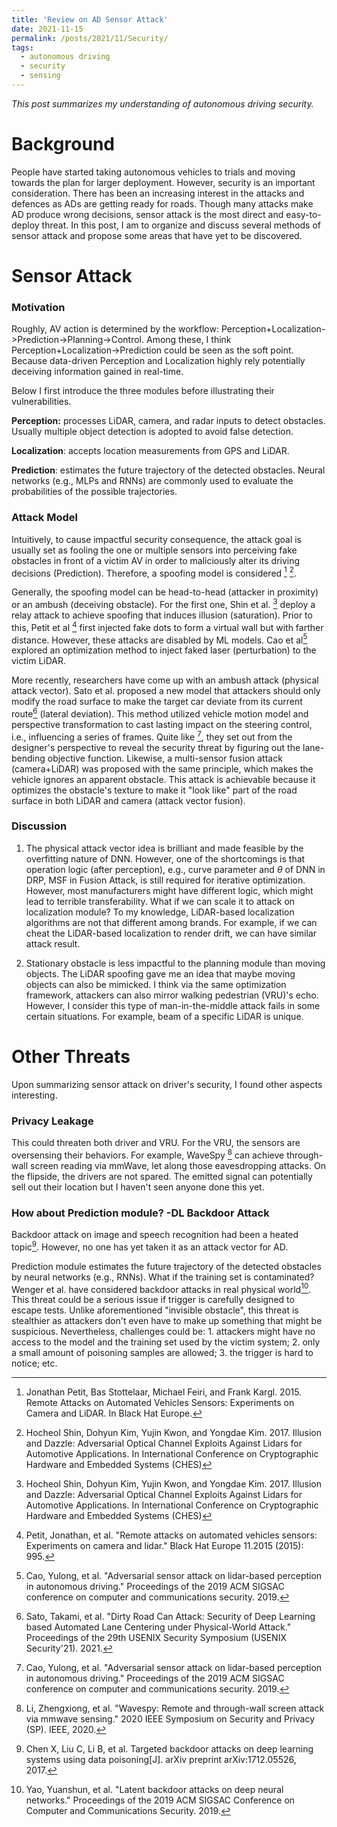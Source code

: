 ```yaml
---
title: 'Review on AD Sensor Attack'
date: 2021-11-15
permalink: /posts/2021/11/Security/
tags:
  - autonomous driving
  - security
  - sensing
---
```

*This post summarizes my understanding of autonomous driving security.*

Background
===
People have started taking autonomous vehicles to trials and moving towards the plan for larger deployment. However, security is an important consideration. There has been an increasing interest in the attacks and defences as ADs are getting ready for roads. Though many attacks make AD produce wrong decisions, sensor attack is the most direct and easy-to-deploy threat. In this post, I am to organize and discuss several methods of sensor attack and propose some areas that have yet to be discovered.


Sensor Attack
===
### Motivation
Roughly, AV action is determined by the workflow: Perception+Localization->Prediction->Planning->Control. Among these, I think Perception+Localization->Prediction could be seen as the soft point. Because data-driven Perception and Localization highly rely potentially deceiving information gained in real-time. 

 Below I first introduce the three modules before illustrating their vulnerabilities.

**Perception:** processes LiDAR, camera, and radar inputs to detect obstacles. Usually multiple object detection is adopted to avoid false detection.

**Localization**: accepts location measurements from GPS and LiDAR. 

**Prediction**: estimates the future trajectory of the detected obstacles. Neural networks (e.g., MLPs and RNNs) are commonly used to evaluate the probabilities of the possible trajectories.

### Attack Model
Intuitively, to cause impactful security consequence, the attack goal is usually set as fooling the one or multiple sensors into perceiving fake obstacles in front of a victim AV in order to maliciously alter its driving decisions (Prediction). Therefore, a spoofing model is considered [^lidar42] [^lidar44]. 

Generally, the spoofing model can be head-to-head (attacker in proximity) or an ambush (deceiving obstacle). For the first one, Shin et al. [^lidar44] deploy a relay attack to achieve spoofing that induces illusion (saturation). Prior to this, Petit et al [^black] first injected fake dots to form a virtual wall but with farther distance. However, these attacks are disabled by ML models. Cao et al[^lidar] explored an optimization method to inject faked laser (perturbation) to the victim LiDAR. 

More recently, researchers have come up with an ambush attack (physical attack vector). Sato et al. proposed a new model that attackers should only modify the road surface to make the target car deviate from its current route[^drp] (lateral deviation). This method utilized vehicle motion model and perspective transformation to cast lasting impact on the steering control, i.e., influencing a series of frames. Quite like [^lidar], they set out from the designer's perspective to reveal the security threat by figuring out the lane-bending objective function. Likewise, a multi-sensor fusion attack (camera+LiDAR) was proposed with the same principle, which makes the vehicle ignores an apparent obstacle. This attack is achievable because it optimizes the obstacle's texture to make it "look like" part of the road surface in both LiDAR and camera (attack vector fusion).



### Discussion
1. The physical attack vector idea is brilliant and made feasible by the overfitting nature of DNN. However, one of the shortcomings is that operation logic (after perception), e.g., curve parameter and $\theta$ of DNN  in DRP, MSF in Fusion Attack, is still required for iterative optimization. However, most manufacturers might have different logic, which might lead to terrible transferability. What if we can scale it to attack on localization module? To my knowledge, LiDAR-based localization algorithms are not that different among brands. For example, if we can cheat the LiDAR-based localization to render drift, we can have similar attack result. 

2. Stationary obstacle is less impactful to the planning module than moving objects. The LiDAR spoofing gave me an idea that maybe moving objects can also be mimicked. I think via the same optimization framework, attackers can also mirror walking pedestrian (VRU)'s echo. However, I consider this type of man-in-the-middle attack fails in some certain situations. For example, beam of a specific LiDAR is unique.

Other Threats
===
Upon summarizing sensor attack on driver's security, I found other aspects interesting.


### Privacy Leakage
This could threaten both driver and VRU. For the VRU, the sensors are oversensing their behaviors. For example, WaveSpy [^wavespy] can achieve through-wall screen reading via mmWave, let along those eavesdropping attacks. On the flipside, the drivers are not spared. The emitted signal can potentially sell out their location but I haven't seen anyone done this yet. 


### How about Prediction module? -DL Backdoor Attack
Backdoor attack on image and speech recognition had been a heated topic[^target]. However, no one has yet taken it as an attack vector for AD. 

Prediction module estimates the future trajectory of the detected obstacles by neural networks (e.g., RNNs). What if the training set is contaminated? Wenger et al. have considered backdoor attacks in real physical world[^backdoor]. This threat could be a serious issue if trigger is carefully designed to escape tests. Unlike aforementioned "invisible obstacle", this threat is stealthier as attackers don't even have to make up something that might be suspicious. Nevertheless, challenges could be:  1. attackers might have no access to the model and the training set used by the victim system; 2. only a small amount of poisoning samples are allowed; 3. the trigger is hard to notice; etc.




[^lidar42]:Jonathan Petit, Bas Stottelaar, Michael Feiri, and Frank Kargl. 2015. Remote Attacks on Automated Vehicles Sensors: Experiments on Camera and LiDAR. In Black Hat Europe.
[^lidar44]: Hocheol Shin, Dohyun Kim, Yujin Kwon, and Yongdae Kim. 2017. Illusion and Dazzle: Adversarial Optical Channel Exploits Against Lidars for Automotive Applications. In International Conference on Cryptographic Hardware and Embedded Systems (CHES)
[^lidar]: Cao, Yulong, et al. "Adversarial sensor attack on lidar-based perception in autonomous driving." Proceedings of the 2019 ACM SIGSAC conference on computer and communications security. 2019.
[^drp]: Sato, Takami, et al. "Dirty Road Can Attack: Security of Deep Learning based Automated Lane Centering under Physical-World Attack." Proceedings of the 29th USENIX Security Symposium (USENIX Security'21). 2021.
[^fusion]: Cao*, Yulong, Ningfei Wang*, Chaowei Xiao*, Dawei Yang*, Jin Fang, Ruigang Yang, Qi Alfred Chen, Mingyan Liu, and Bo Li. 2021\. “Invisible for Both Camera and LiDAR: Security of Multi-Sensor Fusion Based Perception in Autonomous Driving Under Physical-World Attacks.” *2021 IEEE Symposium on Security and Privacy (SP)*, May, 176–94\.
[^black]: Petit, Jonathan, et al. "Remote attacks on automated vehicles sensors: Experiments on camera and lidar." Black Hat Europe 11.2015 (2015): 995.
[^towards_secure]: Sun, Jiachen, Yulong Cao, Qi Alfred Chen, and Z. Morley Mao. 2020\. “Towards Robust LiDAR-Based Perception in Autonomous Driving: General Black-Box Adversarial Sensor Attack and Countermeasures.” *ArXiv:2006.16974 [Cs]*, June. 
[^comprehensive]: Garcia, Joshua, Yang Feng, Junjie Shen, Sumaya Almanee, Yuan Xia, and and Qi Alfred Chen. 2020\. “A Comprehensive Study of Autonomous Vehicle Bugs.” In *Proceedings of the ACM/IEEE 42nd International Conference on Software Engineering*, 385–96\. Seoul South Korea: ACM. 
[^wavespy]: Li, Zhengxiong, et al. "Wavespy: Remote and through-wall screen attack via mmwave sensing." 2020 IEEE Symposium on Security and Privacy (SP). IEEE, 2020.
[^backdoor]:Yao, Yuanshun, et al. "Latent backdoor attacks on deep neural networks." Proceedings of the 2019 ACM SIGSAC Conference on Computer and Communications Security. 2019.
[^target]: Chen X, Liu C, Li B, et al. Targeted backdoor attacks on deep learning systems using data poisoning[J]. arXiv preprint arXiv:1712.05526, 2017.

